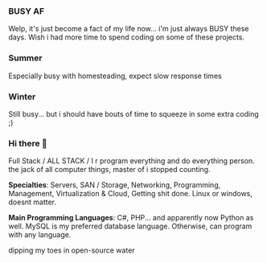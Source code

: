 ### BUSY AF ###
Welp, it's just become a fact of my life now... i'm just always BUSY these days. 
Wish i had more time to spend coding on some of these projects. 

### Summer ###
Especially busy with homesteading, expect slow response times

### Winter ###
Still busy... but i should have bouts of time to squeeze in some extra coding ;)

### Hi there 👋

Full Stack / ALL STACK / I r program everything and do everything person. the jack of all computer things, master of i stopped counting.

**Specialties**: Servers, SAN / Storage, Networking, Programming, Management, Virtualization & Cloud, Getting shit done. Linux or windows, doesnt matter. 

**Main Programming Languages**: C#, PHP... and apparently now Python as well. MySQL is my preferred database language. Otherwise, can program with any language.

dipping my toes in open-source water 
<!--
**HotNoob/HotNoob** is a ✨ _special_ ✨ repository because its `README.md` (this file) appears on your GitHub profile.

Here are some ideas to get you started:

- 🔭 I’m currently working on ...
- 🌱 I’m currently learning ...
- 👯 I’m looking to collaborate on ...
- 🤔 I’m looking for help with ...
- 💬 Ask me about ...
- 📫 How to reach me: ...
- 😄 Pronouns: ...
- ⚡ Fun fact: ...
-->
